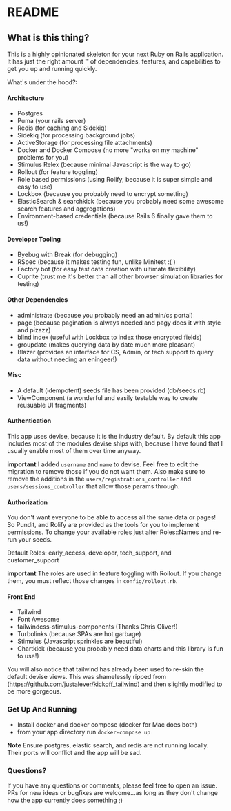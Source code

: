 # README

## What is this thing?

This is a highly opinionated skeleton for your next Ruby on Rails application. It has just the right amount &trade; of dependencies, features, and capabilities to get you up and running quickly.

What's under the hood?:

#### Architecture
* Postgres
* Puma (your rails server)
* Redis (for caching and Sidekiq)
* Sidekiq (for processing background jobs)
* ActiveStorage (for processing file attachments)
* Docker and Docker Compose (no more "works on my machine" problems for you)
* Stimulus Relex (because minimal Javascript is the way to go)
* Rollout (for feature toggling)
* Role based permissions (using Rolify, because it is super simple and easy to use)
* Lockbox (because you probably need to encrypt sometting)
* ElasticSearch & searchkick (because you probably need some awesome search features and aggregations)
* Environment-based credentials (because Rails 6 finally gave them to us!)

#### Developer Tooling
* Byebug with Break (for debugging)
* RSpec (because it makes testing fun, unlike Minitest :( )
* Factory bot (for easy test data creation with ultimate flexibility)
* Cuprite (trust me it's better than all other browser simulation libraries for testing)

#### Other Dependencies
* administrate (because you probably need an admin/cs portal)
* page (because pagination is always needed and pagy does it with style and pizazz)
* blind index (useful with Lockbox to index those encrypted fields)
* groupdate (makes querying data by date much more pleasant)
* Blazer (provides an interface for CS, Admin, or tech support to query data without needing an eningeer!)

#### Misc
* A default (idempotent) seeds file has been provided (db/seeds.rb)
* ViewComponent (a wonderful and easily testable way to create reusuable UI fragments)

#### Authentication
This app uses devise, because it is the industry default. By default this app includes most of the modules devise ships with, because I have found that I usually enable most of them over time anyway.

**important** I added `username` and `name` to devise. Feel free to edit the migration to remove those if you do not want them. Also make sure to remove the additions in the `users/registrations_controller` and `users/sessions_controller` that allow those params through.

#### Authorization
You don't want everyone to be able to access all the same data or pages! So Pundit, and Rolify are provided as the tools for you to implement permissions. To change your available roles just alter Roles::Names and re-run your seeds.

Default Roles: early_access, developer, tech_support, and customer_support

**important** The roles are used in feature toggling with Rollout. If you change them, you must reflect those changes in `config/rollout.rb`.

#### Front End
* Tailwind
* Font Awesome
* tailwindcss-stimulus-components (Thanks Chris Oliver!)
* Turbolinks (because SPAs are hot garbage)
* Stimulus (Javascript sprinkles are beautiful)
* Chartkick (because you probably need data charts and this library is fun to use!)

You will also notice that tailwind has already been used to re-skin the default devise views. This was shamelessly ripped from (https://github.com/justalever/kickoff_tailwind) and then slightly modified to be more gorgeous.

### Get Up And Running

* Install docker and docker compose (docker for Mac does both)
* from your app directory run `docker-compose up`

**Note** Ensure postgres, elastic search, and redis are not running locally. Their ports will conflict and the app will be sad.


### Questions?

If you have any questions or comments, please feel free to open an issue. PRs for new ideas or bugfixes are welcome...as long as they don't change how the app currently does something ;)